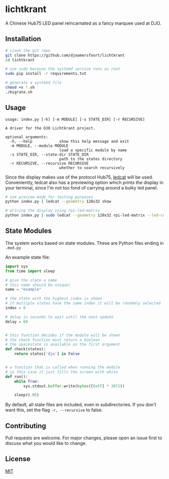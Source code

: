 # lichtkrant
A Chinese Hub75 LED panel reincarnated as a fancy marquee used at DJO.

## Installation
```bash
# clone the git repo
git clone https://github.com/djoamersfoort/lichtkrant
cd lichtkrant

# use sudo because the systemd service runs as root
sudo pip install -r requirements.txt

# generate a systemd file
chmod +x *.sh
./migrate.sh
```

## Usage
```
usage: index.py [-h] [-m MODULE] [-s STATE_DIR] [-r RECURSIVE]

A driver for the DJO Lichtkrant project.

optional arguments:
  -h, --help            show this help message and exit
  -m MODULE, --module MODULE
                        load a specific module by name
  -s STATE_DIR, --state-dir STATE_DIR
                        path to the states directory
  -r RECURSIVE, --recursive RECURSIVE
                        whether to search recursively
```

Since the display makes use of the protocol Hub75, [ledcat](https://github.com/polyfloyd/ledcat) will be used.
Conveniently, ledcat also has a previewing option which prints the display in your terminal, since I'm not too fond of carrying around a bulky led panel.

```bash
# use preview mode for testing purposes
python index.py | ledcat --geometry 128x32 show

# driving the display using rpi-led-matrix
python index.py | sudo ledcat --geometry 128x32 rpi-led-matrix --led-cols 32 --led-rows 16 --led-chain 4 --led-parallel 2
```

## State Modules

The system works based on state modules. These are Python files ending in `.mod.py`

An example state file:
```python
import sys
from time import sleep

# give the state a name
# this name should be unique!
name = "example"

# the state with the highest index is shown
# if multiple states have the same index it will be randomly selected
index = 0

# delay in seconds to wait until the next update
delay = 60


# this function decides if the module will be shown
# the check function must return a boolean
# the spacestate is available as the first argument
def check(states):
    return states['djo'] is False


# a function that is called when running the module
# in this case it just fills the screen with white
def run():
    while True:
        sys.stdout.buffer.write(bytes([0xFF] * 3072))

    sleep(0.05)
```

By default, all state files are included, even in subdirectories. If you don't want this, set the flag `-r, --recursive` to false.

## Contributing
Pull requests are welcome. For major changes, please open an issue first to discuss what you would like to change.

## License
[MIT](https://choosealicense.com/licenses/mit/)

